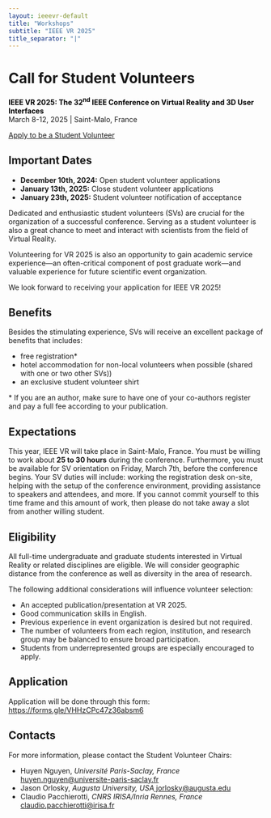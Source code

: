 ```yaml
---
layout: ieeevr-default
title: "Workshops"
subtitle: "IEEE VR 2025"
title_separator: "|"
---
```


<script type="text/javascript">
    $(document).ready(function(){
		var email = ""; 
		var domain = "ieeevr.org"; 

	    email = "studentvolunteers2025"; 		
		$(".studentvolunteers").html("<span class='text-nowrap'><a href=javascript:location='" + "mail" + "to:" + email + "@" + domain + "'><i class='fas fa-fw fa-envelope-square emailIconSm' style=''></i><i class='emailTextSm'>" + email + "@" + domain + "</a></i></span>");            
	});
</script>

<div>
    <h1 id="cfp-journal"> Call for Student Volunteers<div class="floatRight"><span class="studentvolunteers"></span></div></h1>
    <p>
        <strong style="color: black">IEEE VR 2025: The 32<sup>nd</sup> IEEE Conference on Virtual Reality and 3D User Interfaces</strong><br />
            March 8-12, 2025 | Saint-Malo, France
    </p>
     <p class="alignCenter"><a href="https://forms.gle/VHHzCPc47z36absm6" class="btn btn--info" target="_blank">Apply to be a Student Volunteer</a>  
    <h2 id="important-dates"> Important Dates </h2>
    <ul>
        <li><b>December 10th, 2024:</b> Open student volunteer applications</li>
        <li><b>January 13th, 2025:</b> Close student volunteer applications</li>
        <li><b>January 23th, 2025:</b> Student volunteer notification of acceptance</li>
    </ul>
    <p>
        Dedicated and enthusiastic student volunteers (SVs) are crucial for the organization of a successful conference. Serving as a student volunteer is also a great chance to meet and interact with scientists from the field of Virtual Reality. 
    </p>
    <p>
        Volunteering for VR 2025 is also an opportunity to gain academic service experience—an often-critical component of post graduate work—and valuable experience for future scientific event organization.
    </p>
    <p>
        We look forward to receiving your application for IEEE VR 2025!
    </p>
    <h2 id="benefits">Benefits</h2>
    <p>
       Besides the stimulating experience, SVs will receive an excellent package of benefits that includes: 
        <ul>
            <li>free registration*</li>
            <li>hotel accommodation for non-local volunteers when possible (shared with one or two other SVs))</li>
            <li>an exclusive student volunteer shirt</li>
        </ul>
    </p>
    <p>
        * If you are an author, make sure to have one of your co-authors register and pay a full fee according to your publication.
    </p>
    <h2 id="expectations"> Expectations</h2>
    <p>
        This year, IEEE VR will take place in Saint-Malo, France. You must be willing to work about <b>25 to 30 hours</b> during the conference. Furthermore, you must be available for SV orientation on Friday, March 7th, before the conference begins. Your SV duties will include: working the registration desk on-site, helping with the setup of the conference environment, providing assistance to speakers and attendees, and more. If you cannot commit yourself to this time frame and this amount of work, then please do not take away a slot from another willing student.
    </p>
    <h2 id="eligibility"> Eligibility</h2>
    <p>
        All full-time undergraduate and graduate students interested in Virtual Reality or related disciplines are eligible. We will consider geographic distance from the conference as well as diversity in the area of research.
    </p>
    <p>
        The following additional considerations will influence volunteer selection:
        <ul>
            <li>An accepted publication/presentation at VR 2025.</li>
            <li>Good communication skills in English.</li>
            <li>Previous experience in event organization is desired but not required.</li>
            <li>The number of volunteers from each region, institution, and research group may be balanced to ensure broad participation.</li>
            <li>Students from underrepresented groups are especially encouraged to apply.</li>
        </ul>
    </p>    
    <h2 id="application">Application</h2>
    <p>
        Application will be done through this form: <a href="https://forms.gle/VHHzCPc47z36absm6">https://forms.gle/VHHzCPc47z36absm6</a>
    </p>
    <h2 id="contacts">Contacts <div class="floatRight"><span class="studentvolunteers"></span></div></h2>
    <p>
        For more information, please contact the Student Volunteer Chairs:     
        <ul>
            <li><span class="bold">Huyen Nguyen</span>, <i>Université Paris-Saclay, France</i><a target="_blank" href="mailto:huyen.nguyen@universite-paris-saclay.fr"> huyen.nguyen@universite-paris-saclay.fr</a></li>
            <li><span class="bold">Jason Orlosky</span>, <i>Augusta University, USA</i><a target="_blank" href="mailto:jorlosky@augusta.edu"> jorlosky@augusta.edu</a></li>
            <li><span class="bold">Claudio Pacchierotti</span>, <i>CNRS IRISA/Inria Rennes, France</i><a target="_blank" href="mailto:claudio.pacchierotti@irisa.fr"> claudio.pacchierotti@irisa.fr</a></li>
        </ul> 
    </p>

